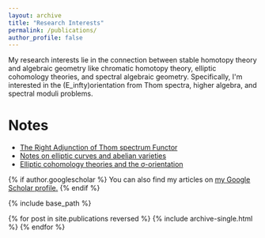 ```yaml
---
layout: archive
title: "Research Interests"
permalink: /publications/
author_profile: false
---
```

My research interests lie in the connection between stable homotopy theory and algebraic geometry like chromatic homotopy theory, elliptic cohomology theories, and spectral algebraic geometry. Specifically, I'm interested in the (E_infty)orientation from Thom spectra, higher algebra, and spectral moduli problems.

Notes
======
* [The Right Adjunction of Thom spectrum Functor](https://552jc.github.io/ljc552.github.io/files/thomsp.pdf)
* [Notes on elliptic curves and abelian varieties](https://552jc.github.io/ljc552.github.io/files/Ellabvar.pdf)
* [Elliptic cohomology theories and the σ-orientation](https://552jc.github.io/ljc552.github.io/files/sigmaorientation.pdf)


{% if author.googlescholar %}
  You can also find my articles on <u><a href="{{author.googlescholar}}">my Google Scholar profile</a>.</u>
{% endif %}

{% include base_path %}

{% for post in site.publications reversed %}
  {% include archive-single.html %}
{% endfor %}
